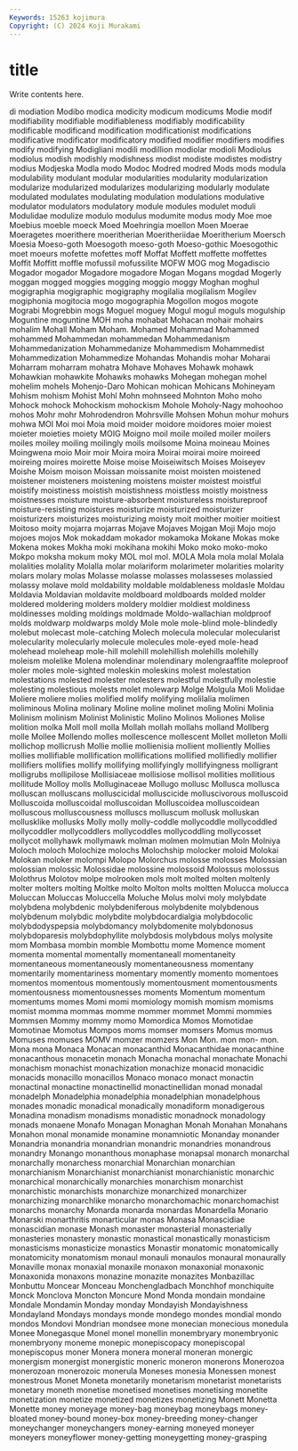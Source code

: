 ```yaml
---
Keywords: 15263 kojimura
Copyright: (C) 2024 Koji Murakami
---
```


# title

Write contents here.



di modiation Modibo modica
modicity modicum modicums Modie modif modifiability modifiable modifiableness modifiably modificability
modificable modificand modification modificationist modifications modificative modificator modificatory modified modifier
modifiers modifies modify modifying Modigliani modili modillion modiolar modioli Modiolus
modiolus modish modishly modishness modist modiste modistes modistry modius Modjeska
Modla modo Modoc Modred modred Mods mods modula modulability modulant
modular modularities modularity modularization modularize modularized modularizes modularizing modularly modulate
modulated modulates modulating modulation modulations modulative modulator modulators modulatory module
modules modulet moduli Modulidae modulize modulo modulus modumite modus mody
Moe moe Moebius moeble moeck Moed Moehringia moellon Moen Moerae
Moeragetes moerithere moeritherian Moeritheriidae Moeritherium Moersch Moesia Moeso-goth Moesogoth moeso-goth
Moeso-gothic Moesogothic moet moeurs mofette mofettes moff Moffat Moffett moffette
moffettes Moffit Moffitt moffle mofussil mofussilite MOFW MOG mog Mogadiscio
Mogador mogador Mogadore mogadore Mogan Mogans mogdad Mogerly moggan mogged
moggies mogging moggio moggy Moghan moghul mogigraphia mogigraphic mogigraphy mogilalia
mogilalism Mogilev mogiphonia mogitocia mogo mogographia Mogollon mogos mogote Mograbi
Mogrebbin mogs Moguel moguey Mogul mogul moguls mogulship Moguntine moguntine
MOH moha mohabat Mohacan mohair mohairs mohalim Mohall Moham Moham.
Mohamed Mohammad Mohammed mohammed Mohammedan mohammedan Mohammedanism Mohammedanization Mohammedanize Mohammedism
Mohammedist Mohammedization Mohammedize Mohandas Mohandis mohar Moharai Moharram moharram mohatra
Mohave Mohaves Mohawk mohawk Mohawkian mohawkite Mohawks mohawks Mohegan mohegan
mohel mohelim mohels Mohenjo-Daro Mohican mohican Mohicans Mohineyam Mohism mohism
Mohist Mohl Mohn mohnseed Mohnton Moho moho Mohock mohock Mohockism
mohockism Mohole Moholy-Nagy mohoohoo mohos Mohr mohr Mohrodendron Mohrsville Mohsen
Mohun mohur mohurs mohwa MOI Moi moi Moia moid moider
moidore moidores moier moiest moieter moieties moiety MOIG Moigno moil
moile moiled moiler moilers moiles moiley moiling moilingly moils moilsome
Moina moineau Moines Moingwena moio Moir moir Moira moira Moirai
moirai moire moireed moireing moires moirette Moise moise Moiseiwitsch Moises
Moiseyev Moishe Moism moison Moissan moissanite moist moisten moistened moistener
moisteners moistening moistens moister moistest moistful moistify moistiness moistish moistishness
moistless moistly moistness moistnesses moisture moisture-absorbent moistureless moistureproof moisture-resisting moistures
moisturize moisturized moisturizer moisturizers moisturizes moisturizing moisty moit moither moitier
moitiest Moitoso moity mojarra mojarras Mojave Mojaves Mojgan Moji Mojo
mojo mojoes mojos Mok mokaddam mokador mokamoka Mokane Mokas moke
Mokena mokes Mokha moki mokihana mokihi Moko moko moko-moko Mokpo
moksha mokum moky MOL mol mol. MOLA Mola mola molal
Molala molalities molality Molalla molar molariform molarimeter molarities molarity molars
molary molas Molasse molasse molasses molasseses molassied molassy molave mold
moldability moldable moldableness moldasle Moldau Moldavia Moldavian moldavite moldboard moldboards
molded molder moldered moldering molders moldery moldier moldiest moldiness moldinesses
molding moldings moldmade Moldo-wallachian moldproof molds moldwarp moldwarps moldy Mole
mole mole-blind mole-blindedly molebut molecast mole-catching Molech molecula molecular molecularist
molecularity molecularly molecule molecules mole-eyed mole-head molehead moleheap mole-hill molehill
molehillish molehills molehilly moleism molelike Molena molendinar molendinary molengraaffite moleproof
moler moles mole-sighted moleskin moleskins molest molestation molestations molested molester
molesters molestful molestfully molestie molesting molestious molests molet molewarp Molge
Molgula Moli Molidae Moliere moliere molies molified molify molifying molilalia
molimen moliminous Molina molinary Moline moline molinet moling Molini Molinia
Molinism molinism Molinist Molinistic Molino Molinos Moliones Molise molition molka
Moll moll molla Mollah mollah mollahs molland Mollberg molle Mollee
Mollendo molles mollescence mollescent Mollet molleton Molli mollichop mollicrush Mollie
mollie mollienisia mollient molliently Mollies mollies mollifiable mollification mollifications mollified
mollifiedly mollifier mollifiers mollifies mollify mollifying mollifyingly mollifyingness molligrant molligrubs
mollipilose Mollisiaceae mollisiose mollisol mollities mollitious mollitude Molloy molls Molluginaceae
Mollugo mollusc Mollusca mollusca molluscan molluscans molluscicidal molluscicide molluscivorous molluscoid
Molluscoida molluscoidal molluscoidan Molluscoidea molluscoidean molluscous molluscousness molluscs molluscum mollusk
molluskan mollusklike mollusks Molly molly molly-coddle mollycoddle mollycoddled mollycoddler mollycoddlers
mollycoddles mollycoddling mollycosset mollycot mollyhawk mollymawk molman molmen molmutian Moln
Molniya Moloch moloch Molochize molochs Molochship molocker moloid Molokai Molokan
moloker molompi Molopo Molorchus molosse molosses Molossian molossian molossic Molossidae
molossine molossoid Molossus molossus Molothrus Molotov molpe molrooken mols molt
molted molten moltenly molter molters molting Moltke molto Molton molts
moltten Molucca molucca Moluccan Moluccas Moluccella Moluche Molus molvi moly
molybdate molybdena molybdenic molybdeniferous molybdenite molybdenous molybdenum molybdic molybdite molybdocardialgia
molybdocolic molybdodyspepsia molybdomancy molybdomenite molybdonosus molybdoparesis molybdophyllite molybdosis molybdous molys
molysite mom Mombasa mombin momble Mombottu mome Momence moment momenta
momental momentally momentaneall momentaneity momentaneous momentaneously momentaneousness momentany momentarily momentariness
momentary momently momento momentoes momentos momentous momentously momentousment momentousments momentousness
momentousnesses moments Momentum momentum momentums momes Momi momi momiology momish
momism momisms momist momma mommas momme mommer mommet Mommi mommies
Mommsen Mommy mommy momo Momordica Momos Momotidae Momotinae Momotus Mompos
moms momser momsers Momus momus Momuses momuses MOMV momzer momzers
Mon Mon. mon mon- mon. Mona mona Monaca Monacan monacanthid
Monacanthidae monacanthine monacanthous monacetin monach Monacha monachal monachate Monachi monachism
monachist monachization monachize monacid monacidic monacids monacillo monacillos Monaco monaco
monact monactin monactinal monactine monactinellid monactinellidan monad monadal monadelph Monadelphia
monadelphia monadelphian monadelphous monades monadic monadical monadically monadiform monadigerous Monadina
monadism monadisms monadistic monadnock monadology monads monaene Monafo Monagan Monaghan
Monah Monahan Monahans Monahon monal monamide monamine monamniotic Monanday monander
Monandria monandria monandrian monandric monandries monandrous monandry Monango monanthous monaphase
monapsal monarch monarchal monarchally monarchess monarchial Monarchian monarchian monarchianism Monarchianist
monarchianist monarchianistic monarchic monarchical monarchically monarchies monarchism monarchist monarchistic monarchists
monarchize monarchized monarchizer monarchizing monarchlike monarcho monarchomachic monarchomachist monarchs monarchy
Monarda monarda monardas Monardella Monario Monarski monarthritis monarticular monas Monasa
Monascidiae monascidian monase Monash monaster monasterial monasterially monasteries monastery monastic
monastical monastically monasticism monasticisms monasticize monastics Monastir monatomic monatomically monatomicity
monatomism monaul monauli monaulos monaural monaurally Monaville monax monaxial monaxile
monaxon monaxonial monaxonic Monaxonida monaxons monazine monazite monazites Monbazillac Monbuttu
Moncear Monceau Monchengladbach Monchhof monchiquite Monck Monclova Moncton Moncure Mond
Monda mondain mondaine Mondale Mondamin Monday monday Mondayish Mondayishness Mondayland
Mondays mondays monde mondego mondes mondial mondo mondos Mondovi Mondrian
mondsee mone monecian monecious monedula Monee Monegasque Monel monel monellin
monembryary monembryonic monembryony moneme monepic monepiscopacy monepiscopal monepiscopus moner Monera
monera moneral moneran monergic monergism monergist monergistic moneric moneron monerons
Monerozoa monerozoan monerozoic monerula Moneses monesia Monessen monest monestrous Monet
Moneta monetarily monetarism monetarist monetarists monetary moneth monetise monetised monetises
monetising monetite monetization monetize monetized monetizes monetizing Monett Monetta Monette
money moneyage money-bag moneybag moneybags money-bloated money-bound money-box money-breeding money-changer
moneychanger moneychangers money-earning moneyed moneyer moneyers moneyflower money-getting moneygetting money-grasping
